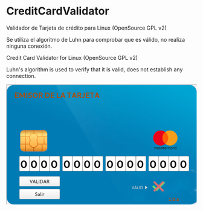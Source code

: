 # CreditCardValidator

Validador de Tarjeta de crédito para Linux (OpenSource GPL v2)

Se utiliza el algoritmo de Luhn para comprobar que es válido, no realiza ninguna conexión.



Credit Card Validator for Linux (OpenSource GPL v2)

Luhn's algorithm is used to verify that it is valid, does not establish any connection.





![Screenshot of CreditCardValidator](https://raw.githubusercontent.com/luisgulo/CreditCardValidator/master/screenshot_CreditCardValidator.png)

